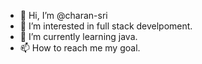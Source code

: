 - 👋 Hi, I’m @charan-sri
- 👀 I’m interested in full stack develpoment.
- 🌱 I’m currently learning java.
- 📫 How to reach me my goal.

<!---
charan-sri/charan-sri is a ✨ special ✨ repository because its `README.md` (this file) appears on your GitHub profile.
You can click the Preview link to take a look at your changes.
--->
